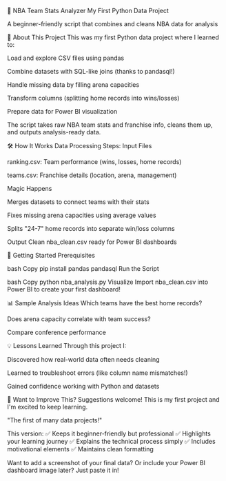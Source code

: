 🏀 NBA Team Stats Analyzer
My First Python Data Project

A beginner-friendly script that combines and cleans NBA data for analysis

🌟 About This Project
This was my first Python data project where I learned to:

Load and explore CSV files using pandas

Combine datasets with SQL-like joins (thanks to pandasql!)

Handle missing data by filling arena capacities

Transform columns (splitting home records into wins/losses)

Prepare data for Power BI visualization

The script takes raw NBA team stats and franchise info, cleans them up, and outputs analysis-ready data.

🛠️ How It Works
Data Processing Steps:
Input Files

ranking.csv: Team performance (wins, losses, home records)

teams.csv: Franchise details (location, arena, management)

Magic Happens

Merges datasets to connect teams with their stats

Fixes missing arena capacities using average values

Splits "24-7" home records into separate win/loss columns

Output
Clean nba_clean.csv ready for Power BI dashboards

🚀 Getting Started
Prerequisites

bash
Copy
pip install pandas pandasql
Run the Script

bash
Copy
python nba_analysis.py
Visualize
Import nba_clean.csv into Power BI to create your first dashboard!

📊 Sample Analysis Ideas
Which teams have the best home records?

Does arena capacity correlate with team success?

Compare conference performance

💡 Lessons Learned
Through this project I:

Discovered how real-world data often needs cleaning

Learned to troubleshoot errors (like column name mismatches!)

Gained confidence working with Python and datasets

🤝 Want to Improve This?
Suggestions welcome! This is my first project and I'm excited to keep learning.

"The first of many data projects!"

This version:
✅ Keeps it beginner-friendly but professional
✅ Highlights your learning journey
✅ Explains the technical process simply
✅ Includes motivational elements
✅ Maintains clean formatting

Want to add a screenshot of your final data? Or include your Power BI dashboard image later? Just paste it in!
